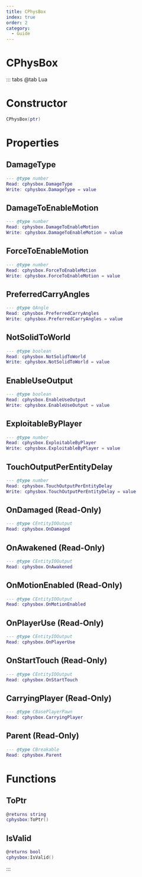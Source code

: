 ```yaml
---
title: CPhysBox
index: true
order: 2
category:
  - Guide
---
```


# CPhysBox

::: tabs
@tab Lua
# Constructor
```lua
CPhysBox(ptr)
```
# Properties
## DamageType 
```lua
--- @type number
Read: cphysbox.DamageType
Write: cphysbox.DamageType = value
```
## DamageToEnableMotion 
```lua
--- @type number
Read: cphysbox.DamageToEnableMotion
Write: cphysbox.DamageToEnableMotion = value
```
## ForceToEnableMotion 
```lua
--- @type number
Read: cphysbox.ForceToEnableMotion
Write: cphysbox.ForceToEnableMotion = value
```
## PreferredCarryAngles 
```lua
--- @type QAngle
Read: cphysbox.PreferredCarryAngles
Write: cphysbox.PreferredCarryAngles = value
```
## NotSolidToWorld 
```lua
--- @type boolean
Read: cphysbox.NotSolidToWorld
Write: cphysbox.NotSolidToWorld = value
```
## EnableUseOutput 
```lua
--- @type boolean
Read: cphysbox.EnableUseOutput
Write: cphysbox.EnableUseOutput = value
```
## ExploitableByPlayer 
```lua
--- @type number
Read: cphysbox.ExploitableByPlayer
Write: cphysbox.ExploitableByPlayer = value
```
## TouchOutputPerEntityDelay 
```lua
--- @type number
Read: cphysbox.TouchOutputPerEntityDelay
Write: cphysbox.TouchOutputPerEntityDelay = value
```
## OnDamaged (Read-Only)
```lua
--- @type CEntityIOOutput
Read: cphysbox.OnDamaged
```
## OnAwakened (Read-Only)
```lua
--- @type CEntityIOOutput
Read: cphysbox.OnAwakened
```
## OnMotionEnabled (Read-Only)
```lua
--- @type CEntityIOOutput
Read: cphysbox.OnMotionEnabled
```
## OnPlayerUse (Read-Only)
```lua
--- @type CEntityIOOutput
Read: cphysbox.OnPlayerUse
```
## OnStartTouch (Read-Only)
```lua
--- @type CEntityIOOutput
Read: cphysbox.OnStartTouch
```
## CarryingPlayer (Read-Only)
```lua
--- @type CBasePlayerPawn
Read: cphysbox.CarryingPlayer
```
## Parent (Read-Only)
```lua
--- @type CBreakable
Read: cphysbox.Parent
```
# Functions
## ToPtr
```lua
@returns string
cphysbox:ToPtr()
```
## IsValid
```lua
@returns bool
cphysbox:IsValid()
```

:::